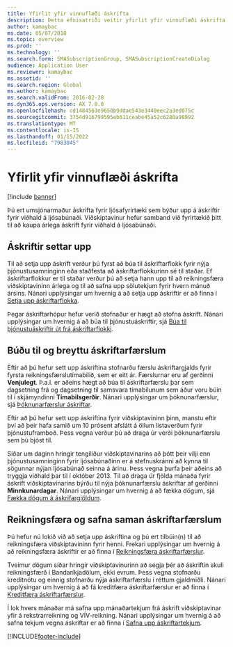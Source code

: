 ```yaml
---
title: Yfirlit yfir vinnuflæði áskrifta
description: Þetta efnisatriði veitir yfirlit yfir vinnuflæði áskrifta.
author: kamaybac
ms.date: 05/07/2018
ms.topic: overview
ms.prod: ''
ms.technology: ''
ms.search.form: SMASubscriptionGroup, SMASubscriptionCreateDialog
audience: Application User
ms.reviewer: kamaybac
ms.assetid: ''
ms.search.region: Global
ms.author: kamaybac
ms.search.validFrom: 2016-02-28
ms.dyn365.ops.version: AX 7.0.0
ms.openlocfilehash: cd1484563e9650b9ddae543e3440eec2a3ed075c
ms.sourcegitcommit: 3754d916799595eb611ceabe45a52c6280a98992
ms.translationtype: MT
ms.contentlocale: is-IS
ms.lasthandoff: 01/15/2022
ms.locfileid: "7983045"
---
```

# <a name="subscription-workflow-overview"></a>Yfirlit yfir vinnuflæði áskrifta 

[!include [banner](../includes/banner.md)]


Þú ert umsjónarmaður áskrifta fyrir ljósafyrirtæki sem býður upp á áskriftir fyrir viðhald á ljósabúnaði. Viðskiptavinur hefur samband við fyrirtækið þitt til að kaupa árlega áskrift fyrir viðhald á ljósabúnaði.

## <a name="setting-up-subscriptions"></a>Áskriftir settar upp

Til að setja upp áskrift verður þú fyrst að búa til áskriftarflokk fyrir nýja þjónustusamninginn eða staðfesta að áskriftarflokkurinn sé til staðar. Ef áskriftarflokkur er til staðar verður þú að setja hann upp til að reikningsfæra viðskiptavininn árlega og til að safna upp sölutekjum fyrir hvern mánuð ársins. Nánari upplýsingar um hvernig á að setja upp áskriftir er að finna í [Setja upp áskriftarflokka](set-up-subscription-groups.md).

Þegar áskriftarhópur hefur verið stofnaður er hægt að stofna áskrift. Nánari upplýsingar um hvernig á að búa til þjónustuáskriftir, sjá [Búa til þjónustuáskriftir út frá áskriftarflokki](create-service-subscriptions-from-subscription-group.md).

## <a name="create-and-modify-subscription-transactions"></a>Búðu til og breyttu áskriftarfærslum

Eftir að þú hefur sett upp áskriftina stofnarðu færslu áskriftargjalds fyrir fyrsta reikningsfærslutímabilið, sem er eitt ár. Færslurnar eru af gerðinni **Venjulegt**. Þ.a.l. er aðeins hægt að búa til áskriftarfærslu þar sem dagsetning frá og dagsetning til samsvara tímabilunum sem áður voru búin til í skjámyndinni **Tímabilsgerðir**. Nánari upplýsingar um þóknunarfærslur, sjá [Þóknunarfærslur áskriftar](create-subscription-fee-transactions.md).

Eftir að þú hefur sett upp áskriftina fyrir viðskiptavininn þinn, manstu eftir því að þeir hafa samið um 10 prósent afslátt á öllum listaverðum fyrir þjónustuframboð. Þess vegna verður þú að draga úr verði þóknunarfærslu sem þú bjóst til.

Síðar um daginn hringir tengiliður viðskiptavinarins að þótt þeir vilji enn þjónustusamninginn fyrir ljósabúnaðinn er á stefnuskránni að kynna til sögunnar nýjan ljósabúnað seinna á árinu. Þess vegna þurfa þeir aðeins að tryggja viðhald þar til í október 2013. Til að draga úr fjölda mánaða fyrir áskrift viðskiptavinarins býrðu til nýja þóknunarfærslu áskriftar af gerðinni **Minnkunardagar**. Nánari upplýsingar um hvernig á að fækka dögum, sjá [Fækka dögum á áskrifargjöldum](reduce-the-days-on-subscription-fees.md).

## <a name="invoice-and-accrue-subscription-transactions"></a>Reikningsfæra og safna saman áskriftarfærslum

Þú hefur nú lokið við að setja upp áskriftina og þú ert tilbúin(n) til að reikningsfæra viðskiptavininn fyrir henni. Frekari upplýsingar um hvernig á að reikningsfæra áskriftir er að finna í [Reikningsfæra áskriftarfærslur](invoice-subscription-transactions.md).

Tveimur dögum síðar hringir viðskiptavinurinn að segja þér að áskriftin skuli reikningsfærð í Bandaríkjadölum, ekki evrum. Þess vegna stofnarðu kreditnótu og einnig stofnarðu nýja áskriftarfærslu í réttum gjaldmiðli. Nánari upplýsingar um hvernig á að fá kreditfæra áskriftarfærslur er að finna í [Kreditfæra áskriftarfærslur](credit-subscription-transactions.md).

Í lok hvers mánaðar má safna upp mánaðartekjum frá áskrift viðskiptavinar yfir á rekstrarreikning og VÍV-reikning. Nánari upplýsingar um hvernig á að safna tekjum vegna áskriftar er að finna í [Safna upp áskriftartekjum](accrue-subscription-revenue.md).

  




[!INCLUDE[footer-include](../../includes/footer-banner.md)]